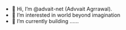 - 👋 Hi, I’m @advait-net (Advvait Agrrawal).
- 👀 I’m interested in world beyond imagination
- 🌱 I’m currently building ......

<!---
advait-net/advait-net is a ✨ special ✨ repository because its `README.md` (this file) appears on your GitHub profile.
You can click the Preview link to take a look at your changes.
--->

